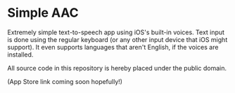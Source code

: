 # Simple AAC

Extremely simple text-to-speech app using iOS's built-in voices. Text input is done using the regular keyboard (or any other input device that iOS might support). It even supports languages that aren't English, if the voices are installed.

All source code in this repository is hereby placed under the public domain.

(App Store link coming soon hopefully!)
